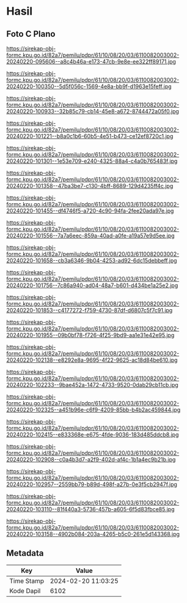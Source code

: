 # Hasil

## Foto C Plano

https://sirekap-obj-formc.kpu.go.id/82a7/pemilu/pdpr/61/10/08/20/03/6110082003002-20240220-095606--a8c4b46a-e173-47cb-9e8e-ee322ff89171.jpg

https://sirekap-obj-formc.kpu.go.id/82a7/pemilu/pdpr/61/10/08/20/03/6110082003002-20240220-100350--5d5f056c-1569-4e8a-bb9f-d1963e15feff.jpg

https://sirekap-obj-formc.kpu.go.id/82a7/pemilu/pdpr/61/10/08/20/03/6110082003002-20240220-100933--32b85c79-cb14-45e8-a672-8744472a05f0.jpg

https://sirekap-obj-formc.kpu.go.id/82a7/pemilu/pdpr/61/10/08/20/03/6110082003002-20240220-101221--b8a0c1b6-60b5-4e51-b473-ce12ef8720c1.jpg

https://sirekap-obj-formc.kpu.go.id/82a7/pemilu/pdpr/61/10/08/20/03/6110082003002-20240220-101301--1e53e709-e240-4325-88a4-c4a0b765483f.jpg

https://sirekap-obj-formc.kpu.go.id/82a7/pemilu/pdpr/61/10/08/20/03/6110082003002-20240220-101358--47ba3be7-c130-4bff-8689-129d4235ff4c.jpg

https://sirekap-obj-formc.kpu.go.id/82a7/pemilu/pdpr/61/10/08/20/03/6110082003002-20240220-101455--df4746f5-a720-4c90-94fa-2fee20ada97e.jpg

https://sirekap-obj-formc.kpu.go.id/82a7/pemilu/pdpr/61/10/08/20/03/6110082003002-20240220-101556--7a7a6eec-859a-40ad-a0fe-a19a57e9d5ee.jpg

https://sirekap-obj-formc.kpu.go.id/82a7/pemilu/pdpr/61/10/08/20/03/6110082003002-20240220-101658--cb3a6346-9b04-4253-ad92-6dc15debbeff.jpg

https://sirekap-obj-formc.kpu.go.id/82a7/pemilu/pdpr/61/10/08/20/03/6110082003002-20240220-101756--7c86a940-ad04-48a7-b601-d434be1a25e2.jpg

https://sirekap-obj-formc.kpu.go.id/82a7/pemilu/pdpr/61/10/08/20/03/6110082003002-20240220-101853--c4177272-f759-4730-87df-d6807c5f7c91.jpg

https://sirekap-obj-formc.kpu.go.id/82a7/pemilu/pdpr/61/10/08/20/03/6110082003002-20240220-101955--09b0bf78-f726-4f25-9bd9-aa1e31e42e95.jpg

https://sirekap-obj-formc.kpu.go.id/82a7/pemilu/pdpr/61/10/08/20/03/6110082003002-20240220-102138--e8292e8a-9695-4f22-9625-ac18d84be610.jpg

https://sirekap-obj-formc.kpu.go.id/82a7/pemilu/pdpr/61/10/08/20/03/6110082003002-20240220-102233--9bae452a-1472-4733-9520-0dab29cb11cb.jpg

https://sirekap-obj-formc.kpu.go.id/82a7/pemilu/pdpr/61/10/08/20/03/6110082003002-20240220-102325--a451b96e-c6f9-4209-85bb-b4b2ac459844.jpg

https://sirekap-obj-formc.kpu.go.id/82a7/pemilu/pdpr/61/10/08/20/03/6110082003002-20240220-102415--e833368e-e675-4fde-9036-183d485ddcb8.jpg

https://sirekap-obj-formc.kpu.go.id/82a7/pemilu/pdpr/61/10/08/20/03/6110082003002-20240220-102908--c0a4b3d7-a2f9-402d-af4c-1b1a4ec9b21b.jpg

https://sirekap-obj-formc.kpu.go.id/82a7/pemilu/pdpr/61/10/08/20/03/6110082003002-20240220-102957--2559bb79-b89d-498f-a27b-0e3f5cb2947f.jpg

https://sirekap-obj-formc.kpu.go.id/82a7/pemilu/pdpr/61/10/08/20/03/6110082003002-20240220-103110--81f440a3-5736-457b-a605-6f5d83fbce85.jpg

https://sirekap-obj-formc.kpu.go.id/82a7/pemilu/pdpr/61/10/08/20/03/6110082003002-20240220-103158--4902b084-203a-4265-b5c0-261e5d143368.jpg


## Metadata

| Key        | Value               |
| ---------- | ------------------- |
| Time Stamp | 2024-02-20 11:03:25 |
| Kode Dapil | 6102                |



